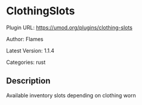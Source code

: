 # ClothingSlots

Plugin URL: https://umod.org/plugins/clothing-slots

Author: Flames

Latest Version: 1.1.4

Categories: rust

## Description

Available inventory slots depending on clothing worn
